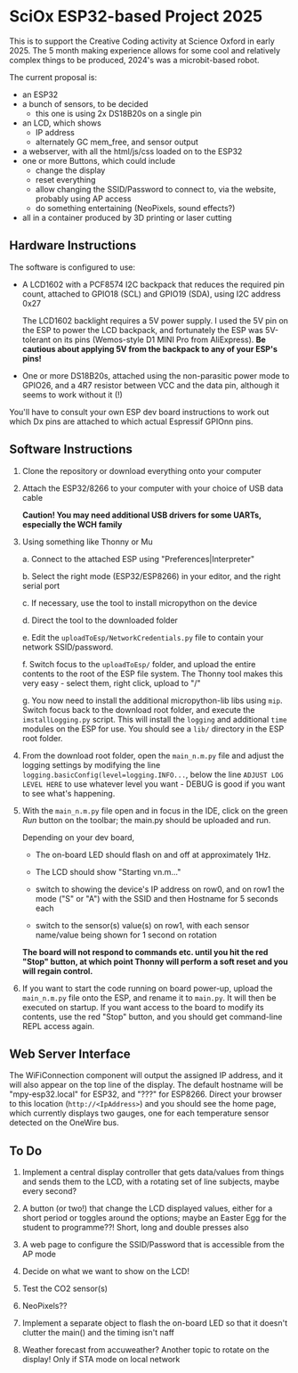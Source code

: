 # SciOx ESP32-based Project 2025 #

This is to support the Creative Coding activity at Science Oxford in early 2025.
The 5 month making experience allows for some cool and relatively complex things to be produced, 2024's was a microbit-based robot.

The current proposal is:
* an ESP32
* a bunch of sensors, to be decided 
	* this one is using 2x DS18B20s on a single pin
* an LCD, which shows
	* IP address
	* alternately GC mem_free, and sensor output
* a webserver, with all the html/js/css loaded on to the ESP32
* one or more Buttons, which could include
	* change the display
	* reset everything
	* allow changing the SSID/Password to connect to, via the website, probably using AP access
	* do something entertaining (NeoPixels, sound effects?)
* all in a container produced by 3D printing or laser cutting

## Hardware Instructions ##

The software is configured to use:

*	A LCD1602 with a PCF8574 I2C backpack that reduces the required pin count, attached to GPIO18 (SCL) and GPIO19 (SDA), using I2C address 0x27

  	The LCD1602 backlight requires a 5V power supply. I used the 5V pin on the ESP to power the LCD backpack, and fortunately the ESP was 5V-tolerant on its pins (Wemos-style D1 MINI Pro from AliExpress). **Be cautious about applying 5V from the backpack to any of your ESP's pins!**
	
*	One or more DS18B20s, attached using the non-parasitic power mode to GPIO26, and a 4R7 resistor between VCC and the data pin, although it seems to work without it (!)

You'll have to consult your own ESP dev board instructions to work out which Dx pins are attached to which actual Espressif GPIOnn pins.
## Software Instructions ##

1.	Clone the repository or download everything onto your computer
2.	Attach the ESP32/8266 to your computer with your choice of USB data cable
   	
   	**Caution! You may need additional USB drivers for some UARTs, especially the WCH family**
  	
3.	Using something like Thonny or Mu

	 a.		Connect to the attached ESP using "Preferences|Interpreter"

  	 b.		Select the right mode (ESP32/ESP8266) in your editor, and the right serial port

   	 c.		If necessary, use the tool to install micropython on the device 

   	 d. 	Direct the tool to the downloaded folder
	 
	 e.		Edit the `uploadToEsp/NetworkCredentials.py` file to contain your network SSID/password.

	 f.		Switch focus to the `uploadToEsp/` folder, and upload the entire contents to the root of the ESP file system. The Thonny tool makes this very easy - select them, right click, upload to "/"
	 
	 g.		You now need to install the additional micropython-lib libs using `mip`. Switch focus back to the download root folder, and execute the `imstallLogging.py` script. 
	 		This will install the `logging` and additional `time` modules on the ESP for use. You should see a `lib/` directory in the ESP root folder. 
	
4.	From the download root folder, open the `main_n.m.py` file and adjust the logging settings by modifying the line `logging.basicConfig(level=logging.INFO...`, below the line `ADJUST LOG LEVEL HERE` to use whatever level you want - DEBUG is good if you want to see what's happening.
5.	With the `main_n.m.py` file open and in focus in the IDE, click on the green *Run* button on the toolbar; the main.py should be uploaded and run. 

	Depending on your dev board, 
	*	The on-board LED should flash on and off at approximately 1Hz.

	*	The LCD should show "Starting vn.m..."
	
	*	switch to showing the device's IP address on row0, and on row1 the mode ("S" or "A") with the SSID and then Hostname for 5 seconds each
	
	*	switch to the sensor(s) value(s) on row1, with each sensor name/value being shown for 1 second on rotation
	
	**The board will not respond to commands etc. until you hit the red "Stop" button, at which point Thonny will perform a soft reset and you will regain control.**
6.	If you want to start the code running on board power-up, upload the `main_n.m.py` file onto the ESP, and rename it to `main.py`. It will then be executed on startup. If you want access to the board to modify its contents, use the red "Stop" button, and you should get command-line REPL access again.
	 
## Web Server Interface ##

The WiFiConnection component will output the assigned IP address, and it will also appear on the top line of the display. The default hostname will be "mpy-esp32.local" for ESP32, and "???" for ESP8266. Direct your browser to this location (`http://<IpAddress>`) and you should see the home page, which currently displays two gauges, one for each temperature sensor detected on the OneWire bus.
	
## To Do ##
1.	Implement a central display controller that gets data/values from things and sends them to the LCD, with a rotating set of line subjects, maybe every second?

2.	A button (or two!) that change the LCD displayed values, either for a short period or toggles around the options; maybe an Easter Egg for the student to programme??! Short, long and double presses also

3.	A web page to configure the SSID/Password that is accessible from the AP mode

4.	Decide on what we want to show on the LCD!

5.	Test the CO2 sensor(s)

6.	NeoPixels??

7.	Implement a separate object to flash the on-board LED so that it doesn't clutter the main() and the timing isn't naff 

8.	Weather forecast from accuweather? Another topic to rotate on the display! Only if STA mode on local network
